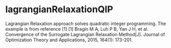 # lagrangianRelaxationQIP
Lagrangian Relaxation approach solves quadratic integer programming. The example is from reference [1]
[1] Bragin M A, Luh P B, Yan J H, et al. Convergence of the Surrogate Lagrangian Relaxation Method[J]. Journal of Optimization Theory and Applications, 2015, 164(1): 173-201.

